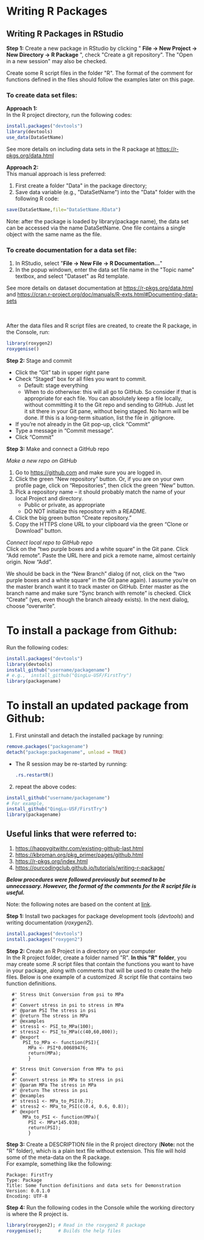 # Writing R Packages  

## Writing R Packages in RStudio  

**Step 1:**  Create a new package in RStudio by clicking " **File -> New Project -> New Directory -> R Package** ", check "Create a git repository". The "Open in a new session" may also be checked.  

Create some R script files in the folder "R". The format of the comment for functions defined in the files should follow the examples later on this page.  


### To create data set files:  

**Approach 1:**  
In the R project directory, run the following codes:
```r
install.packages("devtools")  
library(devtools)  
use_data(DataSetName)
```

See more details on including data sets in the R package at https://r-pkgs.org/data.html   

**Approach 2:**  
This manual approach is less preferred:
  1. First create a folder "Data" in the package directory;   
  2. Save data variable (e.g., "DataSetName") into the "Data" folder with the following R code:  
  ```r
  save(DataSetName,file="DataSetName.RData")  
  ``` 

Note: after the package is loaded by library(package name), the data set can be accessed via the name DataSetName. One file contains a single object with the same name as the file.  


### To create documentation for a data set file:  
1. In RStudio, select "**File -> New File -> R Documentation...**"  
2. In the popup windown, enter the data set file name in the "Topic name" textbox, and select "Dataset" as Rd template.  

See more details on dataset documentation at https://r-pkgs.org/data.html and https://cran.r-project.org/doc/manuals/R-exts.html#Documenting-data-sets  
<br/><br/>

After the data files and R script files are created, to create the R package, in the Console, run:  
```r
library(roxygen2)  
roxygenise()  
``` 

**Step 2:**  Stage and commit  
* Click the “Git” tab in upper right pane
* Check “Staged” box for all files you want to commit.
    - Default: stage everything
    - When to do otherwise: this will all go to GitHub. So consider if that is appropriate for each file. You can absolutely keep a file locally, without committing it to the Git repo and sending to GitHub. Just let it sit there in your Git pane, without being staged. No harm will be done. If this is a long-term situation, list the file in .gitignore.
* If you’re not already in the Git pop-up, click “Commit”
* Type a message in “Commit message”.
* Click “Commit”  

**Step 3:**  Make and connect a GitHub repo  

*Make a new repo on GitHub*  
1. Go to https://github.com and make sure you are logged in.  
2. Click the green “New repository” button. Or, if you are on your own profile page, click on “Repositories”, then click the green “New” button.  
3. Pick a repository name – it should probably match the name of your local Project and directory.    
   * Public or private, as appropriate  
   * DO NOT initialize this repository with a README.  
4. Click the big green button “Create repository.”  
5. Copy the HTTPS clone URL to your clipboard via the green “Clone or Download” button.   

*Connect local repo to GitHub repo*  
Click on the “two purple boxes and a white square” in the Git pane. Click “Add remote”. Paste the URL here and pick a remote name, almost certainly origin. Now “Add”.  

We should be back in the “New Branch” dialog (if not, click on the “two purple boxes and a white square” in the Git pane again). I assume you’re on the master branch want it to track master on GitHub. Enter master as the branch name and make sure “Sync branch with remote” is checked. Click “Create” (yes, even though the branch already exists). In the next dialog, choose “overwrite”.  

# To install a package from Github: #  
Run the following codes:  
```r
install.packages("devtools")  
library(devtools)  
install_github("username/packagename")
# e.g.,  install_github("QingLu-USF/FirstTry")   
library(packagename)  
```

# To install an updated package from Github: #
1. First uninstall and detach the installed package by running:  
```r
remove.packages("packagename")  
detach("package:packagename", unload = TRUE)    
```

  - The R session may be re-started by running:  
    ```r
    .rs.restartR()  
    ``` 

2. repeat the above codes:  
```r
install_github("username/packagename")  
# For example,  
install_github("QingLu-USF/FirstTry")   
library(packagename)  
``` 

## Useful links that were referred to:  
1. https://happygitwithr.com/existing-github-last.html  
2. https://kbroman.org/pkg_primer/pages/github.html  
3. https://r-pkgs.org/index.html  
4. https://ourcodingclub.github.io/tutorials/writing-r-package/  

***Below procedures were followed previously but seemed to be unnecessary. However, the format of the comments for the R script file is useful.***   

Note:  the following notes are based on the content at [link](https://ourcodingclub.github.io/tutorials/writing-r-package/).

**Step 1:** Install two packages for package development tools (*devtools*) and writing documentation (*roxygen2*). 

```r
install.packages("devtools")  
install.packages("roxygen2")  
```

**Step 2:** Create an R Project in a directory on your computer  
In the R project folder, create a folder named "R". **In this "R" folder**, you may create some .R script files that contain the functions you want to have in your package, along with comments that will be used to create the help files. Below is one example of a customized .R script file that contains two function definitions.

``` 
  #' Stress Unit Conversion from psi to MPa  
  #'   
  #' Convert stress in psi to stress in MPa  
  #' @param PSI The stress in psi  
  #' @return The stress in MPa  
  #' @examples   
  #' stress1 <- PSI_to_MPa(100);  
  #' stress2 <- PSI_to_MPa(c(40,60,800));  
  #' @export  
      PSI_to_MPa <- function(PSI){  
        MPa <- PSI*0.00689476;  
        return(MPa);  
        }  
  
  #' Stress Unit Conversion from MPa to psi  
  #'   
  #' Convert stress in MPa to stress in psi  
  #' @param MPa The stress in MPa  
  #' @return The stress in psi  
  #' @examples   
  #' stress1 <- MPa_to_PSI(0.7);  
  #' stress2 <- MPa_to_PSI(c(0.4, 0.6, 0.8));  
  #' @export  
      MPa_to_PSI <- function(MPa){  
        PSI <- MPa*145.038;  
        return(PSI);  
        }
```  

**Step 3:** Create a DESCRIPTION file in the R project directory (**Note:** not the "R" folder), which is a plain text file without extension.  This file will hold some of the meta-data on the R package.  
For example, something like the following:  

```
Package: FirstTry  
Type: Package  
Title: Some function definitions and data sets for Demonstration  
Version: 0.0.1.0  
Encoding: UTF-8  
``` 

**Step 4:** Run the following codes in the Console while the working directory is where the R project is.

```r
library(roxygen2); # Read in the roxygen2 R package  
roxygenise();      # Builds the help files  
``` 
